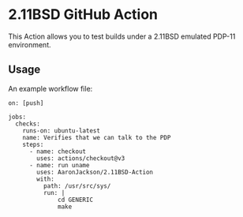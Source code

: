 # 2.11BSD GitHub Action

This Action allows you to test builds under a 2.11BSD emulated PDP-11
environment.

## Usage

An example workflow file:

```
on: [push]

jobs:
  checks:
    runs-on: ubuntu-latest
    name: Verifies that we can talk to the PDP
    steps:
      - name: checkout
        uses: actions/checkout@v3
      - name: run uname
        uses: AaronJackson/2.11BSD-Action
        with:
          path: /usr/src/sys/
          run: |
			  cd GENERIC
			  make

```
